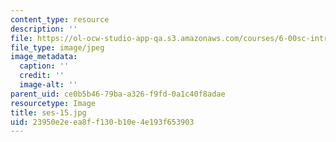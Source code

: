 ```yaml
---
content_type: resource
description: ''
file: https://ol-ocw-studio-app-qa.s3.amazonaws.com/courses/6-00sc-introduction-to-computer-science-and-programming-spring-2011/23950e2eea8ff130b10e4e193f653903_ses-15.jpg
file_type: image/jpeg
image_metadata:
  caption: ''
  credit: ''
  image-alt: ''
parent_uid: ce0b5b46-79ba-a326-f9fd-0a1c40f8adae
resourcetype: Image
title: ses-15.jpg
uid: 23950e2e-ea8f-f130-b10e-4e193f653903
---
```

